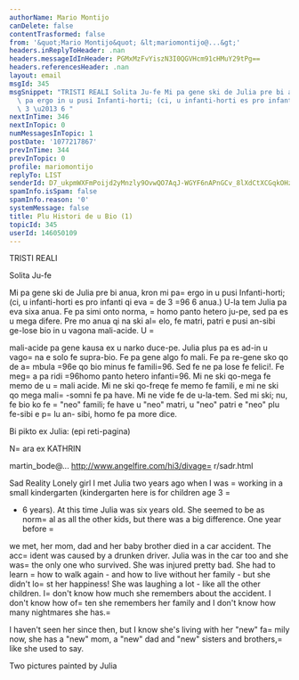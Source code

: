 ```yaml
---
authorName: Mario Montijo
canDelete: false
contentTrasformed: false
from: '&quot;Mario Montijo&quot; &lt;mariomontijo@...&gt;'
headers.inReplyToHeader: .nan
headers.messageIdInHeader: PGMxMzFvYiszN3I0QGVHcm91cHMuY29tPg==
headers.referencesHeader: .nan
layout: email
msgId: 345
msgSnippet: "TRISTI REALI Solita Ju-fe Mi pa gene ski de Julia pre bi anua, kron mi\
  \ pa ergo in u pusi Infanti-horti; (ci, u infanti-horti es pro infanti qi eva de\
  \ 3 \u2013 6 "
nextInTime: 346
nextInTopic: 0
numMessagesInTopic: 1
postDate: '1077217867'
prevInTime: 344
prevInTopic: 0
profile: mariomontijo
replyTo: LIST
senderId: D7_ukpmWXFmPoijd2yMnzly9OvwQO7AqJ-WGYF6nAPnGCv_8lXdCtXCGqkOHzWlnQbsRNWxVxL-79c6GNQwVq-Heoza5ydJcpWPNnWsXRg
spamInfo.isSpam: false
spamInfo.reason: '0'
systemMessage: false
title: Plu Histori de u Bio (1)
topicId: 345
userId: 146050109
---
```


TRISTI REALI

Solita Ju-fe

Mi pa gene ski de Julia pre bi anua, kron mi pa=
 ergo in u pusi 
Infanti-horti; (ci, u infanti-horti es pro infanti qi eva =
de 3 =96 6 
anua.)
U-la tem Julia pa eva sixa anua. Fe pa simi onto norma, =
homo panto 
hetero ju-pe, sed pa es u mega difere. Pre mo anua qi na ski al=
elo, 
fe matri, patri e pusi an-sibi ge-lose bio in u vagona mali-acide. U =

mali-acide pa gene kausa ex u narko duce-pe.
Julia plus pa es ad-in u vago=
na e solo fe supra-bio. Fe pa gene algo 
fo mali. Fe pa re-gene sko qo de a=
mbula =96e qo bio minus fe famili=96. 
Sed fe ne pa lose fe felici!. Fe meg=
a pa ridi =96homo panto hetero 
infanti=96.
Mi ne ski qo-mega fe memo de u =
mali acide. Mi ne ski qo-freqe fe memo 
fe famili, e mi ne ski qo mega mali=
-somni fe pa have.
Mi ne vide fe de u-la-tem. Sed mi ski; nu, fe bio ko fe =
"neo" famili; 
fe have u "neo" matri, u "neo" patri e "neo" plu fe-sibi e p=
lu an-
sibi, homo fe pa more dice.

Bi pikto ex Julia: (epi reti-pagina)

N=
ara ex KATHRIN

martin_bode@...
http://www.angelfire.com/hi3/divage=
r/sadr.html

Sad Reality
Lonely girl 
I met Julia two years ago when I was =
working in a small kindergarten 
(kindergarten here is for 
children age 3 =
- 6 years). 
At this time Julia was six years old. She seemed to be as norm=
al as 
all the other kids, but there was a big difference. One year before =

we met, her mom, dad and her baby brother died in a car accident. The 
acc=
ident was caused by a drunken driver. 
Julia was in the car too and she was=
 the only one who survived. She 
was injured pretty bad. She had 
to learn =
how to walk again - and how to live without her family - but 
she didn't lo=
st her happiness! She was laughing a lot - like all the 
other children. 
I=
 don't know how much she remembers about the accident. I don't know 
how of=
ten she remembers her 
family and I don't know how many nightmares she has.=
 
I haven't seen her since then, but I know she's living with her "new" 
fa=
mily now, she has a "new" 
mom, a "new" dad and "new" sisters and brothers,=
 like she used to 
say. 

Two pictures painted by Julia 



